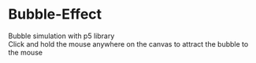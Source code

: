 # Bubble-Effect
Bubble simulation with p5 library  
Click and hold the mouse anywhere on the canvas to attract the bubble to the mouse
